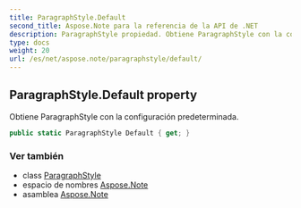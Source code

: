 ```yaml
---
title: ParagraphStyle.Default
second_title: Aspose.Note para la referencia de la API de .NET
description: ParagraphStyle propiedad. Obtiene ParagraphStyle con la configuración predeterminada.
type: docs
weight: 20
url: /es/net/aspose.note/paragraphstyle/default/
---
```

## ParagraphStyle.Default property

Obtiene ParagraphStyle con la configuración predeterminada.

```csharp
public static ParagraphStyle Default { get; }
```

### Ver también

* class [ParagraphStyle](../)
* espacio de nombres [Aspose.Note](../../paragraphstyle/)
* asamblea [Aspose.Note](../../../)


